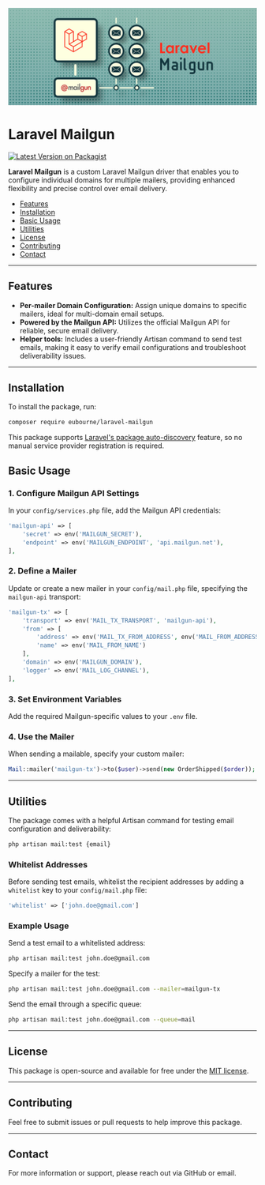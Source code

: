 <p style="text-align: center"><img src="/assets/laravel-mailgun-card.jpg" alt="Laravel Mailgun"></p>

# Laravel Mailgun

[![Latest Version on Packagist](https://img.shields.io/packagist/v/eubourne/laravel-mailgun.svg?style=flat-square)](https://packagist.org/packages/eubourne/laravel-mailgun)

**Laravel Mailgun** is a custom Laravel Mailgun driver that enables you to configure individual domains for
multiple mailers, providing enhanced flexibility and precise control over email delivery.

- [Features](#features)
- [Installation](#installation)
- [Basic Usage](#basic-usage)
- [Utilities](#utilities)
- [License](#license)
- [Contributing](#contributing)
- [Contact](#contact)
---

## Features
- **Per-mailer Domain Configuration:** Assign unique domains to specific mailers, ideal for multi-domain email setups.
- **Powered by the Mailgun API:** Utilizes the official Mailgun API for reliable, secure email delivery.
- **Helper tools:** Includes a user-friendly Artisan command to send test emails, making it easy to verify 
email configurations and troubleshoot deliverability issues.
---

## Installation

To install the package, run:
```bash
composer require eubourne/laravel-mailgun
```

This package supports [Laravel's package auto-discovery](https://medium.com/@taylorotwell/package-auto-discovery-in-laravel-5-5-ea9e3ab20518) feature,
so no manual service provider registration is required.

## Basic Usage

### 1. Configure Mailgun API Settings
In your `config/services.php` file, add the Mailgun API credentials:
```php  
'mailgun-api' => [
    'secret' => env('MAILGUN_SECRET'),
    'endpoint' => env('MAILGUN_ENDPOINT', 'api.mailgun.net'),
],
```

### 2. Define a Mailer
Update or create a new mailer in your `config/mail.php` file, specifying the `mailgun-api` transport:
```php
'mailgun-tx' => [
    'transport' => env('MAIL_TX_TRANSPORT', 'mailgun-api'),
    'from' => [
        'address' => env('MAIL_TX_FROM_ADDRESS', env('MAIL_FROM_ADDRESS')),
        'name' => env('MAIL_FROM_NAME')
    ],
    'domain' => env('MAILGUN_DOMAIN'),
    'logger' => env('MAIL_LOG_CHANNEL'),
],
```

### 3. Set Environment Variables
Add the required Mailgun-specific values to your `.env` file.

### 4. Use the Mailer
When sending a mailable, specify your custom mailer:
```php
Mail::mailer('mailgun-tx')->to($user)->send(new OrderShipped($order));
```
---

## Utilities
The package comes with a helpful Artisan command for testing email configuration and deliverability:
```bash
php artisan mail:test {email}
```

### Whitelist Addresses
Before sending test emails, whitelist the recipient addresses by adding a `whitelist` key to your `config/mail.php` file:
```php
'whitelist' => ['john.doe@gmail.com']
```

### Example Usage
Send a test email to a whitelisted address:
```bash
php artisan mail:test john.doe@gmail.com
```

Specify a mailer for the test:
```bash
php artisan mail:test john.doe@gmail.com --mailer=mailgun-tx
```

Send the email through a specific queue:
```bash
php artisan mail:test john.doe@gmail.com --queue=mail
```
---

## License
This package is open-source and available for free under the [MIT license](http://opensource.org/licenses/MIT).

---

## Contributing
Feel free to submit issues or pull requests to help improve this package.

---

## Contact
For more information or support, please reach out via GitHub or email.
